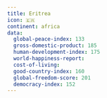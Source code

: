 ```yaml
---
title: Eritrea
icon: 🇪🇷
continent: africa
data:
  global-peace-index: 133
  gross-domestic-product: 185
  human-development-index: 175
  world-happiness-report:
  cost-of-living:
  good-country-index: 160
  global-freedom-score: 201
  democracy-index: 152
---
```

